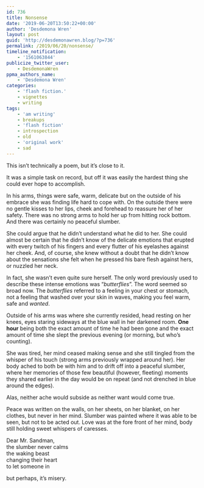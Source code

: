 ```yaml
---
id: 736
title: Nonsense
date: '2019-06-20T13:50:22+00:00'
author: 'Desdemona Wren'
layout: post
guid: 'http://desdemonawren.blog/?p=736'
permalink: /2019/06/20/nonsense/
timeline_notification:
    - '1561063844'
publicize_twitter_user:
    - DesdemonaWren
ppma_authors_name:
    - 'Desdemona Wren'
categories:
    - 'flash fiction.'
    - vignettes
    - writing
tags:
    - 'am writing'
    - breakups
    - 'flash fiction'
    - introspection
    - old
    - 'original work'
    - sad
---
```


This isn’t technically a poem, but it’s close to it.

It was a simple task on record, but off it was easily the hardest thing she could ever hope to accomplish.

In his arms, things were safe, warm, delicate but on the outside of his embrace she was finding life hard to cope with. On the outside there were no gentle kisses to her lips, cheek and forehead to reassure her of her safety. There was no strong arms to hold her up from hitting rock bottom. And there was certainly no peaceful slumber.  
  
She could argue that he didn’t understand what he did to her. She could almost be certain that he didn’t know of the delicate emotions that erupted with every twitch of his fingers and every flutter of his eyelashes against her cheek. And, of course, she knew without a doubt that he didn’t know about the sensations she felt when he pressed his bare flesh against hers, or nuzzled her neck.  
  
In fact, she wasn’t even quite sure herself. The only word previously used to describe these intense emotions was “*butterflies*”. The word seemed so broad now. The *butterflies* referred to a feeling in your chest or stomach, not a feeling that washed over your skin in waves, making you feel warm, safe and *wanted*.  
  
Outside of his arms was where she currently resided, head resting on her knees, eyes staring sideways at the blue wall in her darkened room. **One hour** being both the exact amount of time he had been gone and the exact amount of time she slept the previous evening (or morning, but who’s counting).   
  
She was tired, her mind ceased making sense and she still tingled from the whisper of his touch (strong arms previously wrapped around her). Her body ached to both be with him and to drift off into a peaceful slumber, where her memories of those few beautiful (however, fleeting) moments they shared earlier in the day would be on repeat (and not drenched in blue around the edges).  
  
Alas, neither ache would subside as neither want would come true.  
  
Peace was written on the walls, on her sheets, on her blanket, on her clothes, but never in her mind. Slumber was painted where it was able to be seen, but not to be acted out. Love was at the fore front of her mind, body still holding sweet whispers of caresses.   
  
Dear Mr. Sandman,  
the slumber never calms  
the waking beast  
changing their heart  
to let someone in  
  
but perhaps, it’s misery.